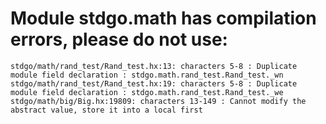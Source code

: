 # Module stdgo.math has compilation errors, please do not use:
```
stdgo/math/rand_test/Rand_test.hx:13: characters 5-8 : Duplicate module field declaration : stdgo.math.rand_test.Rand_test._wn
stdgo/math/rand_test/Rand_test.hx:19: characters 5-8 : Duplicate module field declaration : stdgo.math.rand_test.Rand_test._we
stdgo/math/big/Big.hx:19809: characters 13-149 : Cannot modify the abstract value, store it into a local first

```

